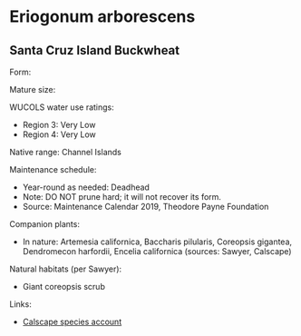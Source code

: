 # Eriogonum arborescens
## Santa Cruz Island Buckwheat

Form: 

Mature size: 

WUCOLS water use ratings:

- Region 3: Very Low
- Region 4: Very Low

Native range: Channel Islands

Maintenance schedule:

- Year-round as needed: Deadhead
- Note: DO NOT prune hard; it will not recover its form.
- Source: Maintenance Calendar 2019, Theodore Payne Foundation

Companion plants:
- In nature: Artemesia californica, Baccharis pilularis, Coreopsis gigantea, Dendromecon harfordii, Encelia californica (sources: Sawyer, Calscape)

Natural habitats (per Sawyer):
- Giant coreopsis scrub

Links:
- [Calscape species account](https://calscape.org/loc-California/Eriogonum%20arborescens%20(Santa%20Cruz%20Island%20Buckwheat))

